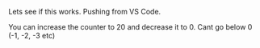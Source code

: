 Lets see if this works. Pushing from VS Code.

You can increase the counter to 20 and decrease it to 0. Cant go below 0 (-1, -2, -3 etc)